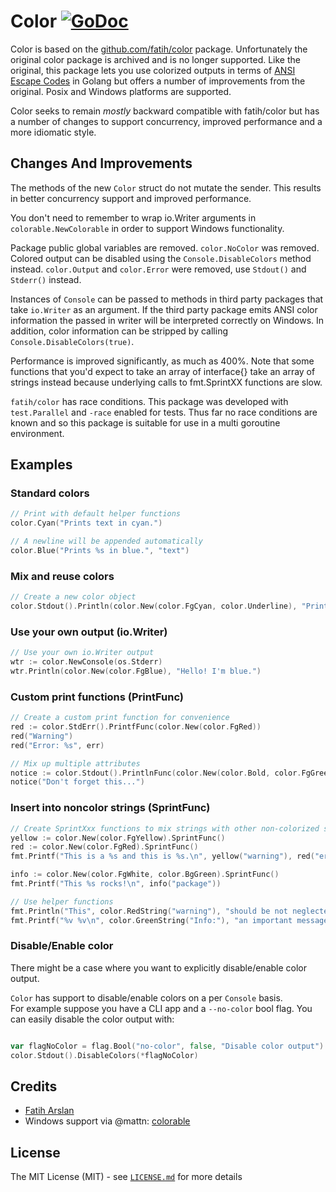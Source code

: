 # Color [![GoDoc](https://godoc.org/github.com/heroku/color?status.svg)](https://godoc.org/github.com/heroku/color)

Color is based on the [github.com/fatih/color](https://github.com/fatih/color) package. Unfortunately the original
color package is archived and is no longer supported. Like the original, this package lets you use colorized outputs in 
terms of [ANSI Escape Codes](http://en.wikipedia.org/wiki/ANSI_escape_code#Colors) in Golang but offers a number of 
improvements from the original. Posix and Windows platforms are supported.  

Color seeks to remain *mostly* backward compatible with fatih/color but has a number of changes to support concurrency,
improved performance and a more idiomatic style. 

## Changes And Improvements 

The methods of the new `Color` struct do not mutate the sender. This
results in better concurrency support and improved performance. 

You don't need to remember to wrap io.Writer arguments in `colorable.NewColorable` in order to support Windows functionality.

Package public global variables are removed.  `color.NoColor` was removed. Colored output can be disabled using 
the `Console.DisableColors` method instead. `color.Output` and `color.Error` were removed, use `Stdout()` and `Stderr()` 
instead.  

Instances of `Console` can be passed to methods in third party packages that take `io.Writer` as an argument. If the 
 third party package emits ANSI color information the passed in writer will be interpreted correctly on Windows. In 
 addition, color information can be stripped by calling `Console.DisableColors(true)`.

Performance is improved significantly, as much as 400%.  Note that some functions that you'd expect to take an 
array of interface{} take an array of strings instead because underlying calls to fmt.SprintXX functions are slow. 

`fatih/color` has race conditions.  This package was developed with `test.Parallel` and `-race` enabled for tests. Thus 
far no race conditions are known and so this package is suitable for use in a multi goroutine environment. 

## Examples

### Standard colors

```go
// Print with default helper functions
color.Cyan("Prints text in cyan.")

// A newline will be appended automatically
color.Blue("Prints %s in blue.", "text")
```

### Mix and reuse colors

```go
// Create a new color object
color.Stdout().Println(color.New(color.FgCyan, color.Underline), "Prints cyan text with an underline.")
```

### Use your own output (io.Writer)

```go
// Use your own io.Writer output
wtr := color.NewConsole(os.Stderr)
wtr.Println(color.New(color.FgBlue), "Hello! I'm blue.")
```

### Custom print functions (PrintFunc)

```go
// Create a custom print function for convenience
red := color.StdErr().PrintfFunc(color.New(color.FgRed))
red("Warning")
red("Error: %s", err)

// Mix up multiple attributes
notice := color.Stdout().PrintlnFunc(color.New(color.Bold, color.FgGreen))
notice("Don't forget this...")
```
### Insert into noncolor strings (SprintFunc)

```go
// Create SprintXxx functions to mix strings with other non-colorized strings:
yellow := color.New(color.FgYellow).SprintFunc()
red := color.New(color.FgRed).SprintFunc()
fmt.Printf("This is a %s and this is %s.\n", yellow("warning"), red("error"))

info := color.New(color.FgWhite, color.BgGreen).SprintFunc()
fmt.Printf("This %s rocks!\n", info("package"))

// Use helper functions
fmt.Println("This", color.RedString("warning"), "should be not neglected.")
fmt.Printf("%v %v\n", color.GreenString("Info:"), "an important message.")
```
### Disable/Enable color
 
There might be a case where you want to explicitly disable/enable color output. 

`Color` has support to disable/enable colors on a per `Console` basis.  
For example suppose you have a CLI app and a `--no-color` bool flag. You 
can easily disable the color output with:

```go

var flagNoColor = flag.Bool("no-color", false, "Disable color output")
color.Stdout().DisableColors(*flagNoColor)

```
## Credits

 * [Fatih Arslan](https://github.com/fatih)
 * Windows support via @mattn: [colorable](https://github.com/mattn/go-colorable)

## License

The MIT License (MIT) - see [`LICENSE.md`](https://github.com/heroku/color/blob/master/LICENSE) for more details


